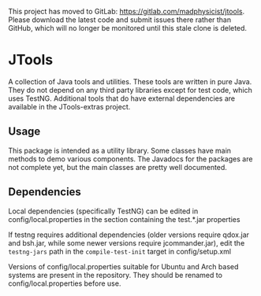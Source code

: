 This project has moved to GitLab: https://gitlab.com/madphysicist/jtools. Please download the latest code and submit issues there rather than GitHub, which will no longer be monitored until this stale clone is deleted.

JTools
======

A collection of Java tools and utilities. These tools are written in pure Java. They do not depend on any third party libraries except for test code, which uses TestNG. Additional tools that do have external dependencies are available in the JTools-extras project.

Usage
-----

This package is intended as a utility library. Some classes have main methods to demo various components. The Javadocs for the packages are not complete yet, but the main classes are pretty well documented.

Dependencies
------------

Local dependencies (specifically TestNG) can be edited in config/local.properties in the section containing the test.*.jar properties

If testng requires additional dependencies (older versions require qdox.jar and bsh.jar, while some newer versions require jcommander.jar), edit the `testng-jars` path in the `compile-test-init` target in config/setup.xml

Versions of config/local.properties suitable for Ubuntu and Arch based systems are present in the repository. They should be renamed to config/local.properties before use.
